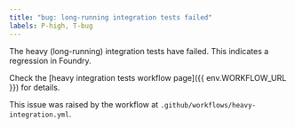 ```yaml
---
title: "bug: long-running integration tests failed"
labels: P-high, T-bug
---
```


The heavy (long-running) integration tests have failed. This indicates a regression in Foundry.

Check the [heavy integration tests workflow page]({{ env.WORKFLOW_URL }}) for details.

This issue was raised by the workflow at `.github/workflows/heavy-integration.yml`.
